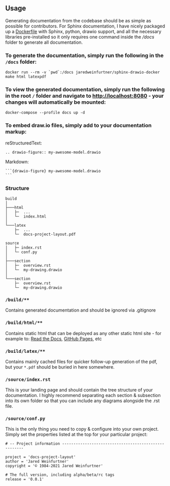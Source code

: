## Usage

Generating documentation from the codebase should be as simple as possible for contributors. For Sphinx documentation, I have nicely packaged up a [Dockerfile](https://github.com/jaredweinfurtner/sphinx-drawio-docker) with Sphinx, python, drawio support, and all the necessary libraries pre-installed so it only requires one command inside the */docs* folder to generate all documentation.

### To generate the documentation, simply run the following in the `/docs` folder:

```shell
docker run --rm -v `pwd`:/docs jaredweinfurtner/sphinx-drawio-docker make html latexpdf
```

### To view the generated documentation, simply run the following in the root `/` folder and navigate to [http://localhost:8080](http://localhost:8080) - your changes will automatically be mounted:

```shell
docker-compose --profile docs up -d
```


### To embed draw.io files, simply add to your documentation markup:

reStructuredText:
~~~
.. drawio-figure:: my-awesome-model.drawio
~~~

Markdown:
~~~
```{drawio-figure} my-awesome-model.drawio
```
~~~



### Structure

```
build
│
├───html
│   ├─  ...
│   └─  index.html
│      
└───latex
    ├─  ...
    └─  docs-project-layout.pdf

source
│   ├─ index.rst    
│   └─ conf.py
│
├───section
│   ├─  overview.rst
│   └─  my-drawing.drawio
│   
└───section
    ├─  overview.rst
    └─  my-drawing.drawio
```

### `/build/**`

Contains generated documentation and should be ignored via .gitignore

### `/build/html/**`

Contains static html that can be deployed as any other static html site - for example to: [Read the Docs](https://readthedocs.org/), [GitHub Pages](https://pages.github.com/), etc

### `/build/latex/**`

Contains mainly cached files for quicker follow-up generation of the pdf, but your `*.pdf` should be buried in here somewhere.  

### `/source/index.rst`

This is your landing page and should contain the tree structure of your documentation.  I highly recommend separating each section & subsection into its own folder so that you can include any diagrams alongside the .rst file.

### `/source/conf.py`

This is the only thing you need to copy & configure into your own project. Simply set the properties listed at the top for your particular project:

```shell
# -- Project information -----------------------------------------------------

project = 'docs-project-layout'
author = 'Jared Weinfurtner'
copyright = '© 1984-2021 Jared Weinfurtner'

# The full version, including alpha/beta/rc tags
release = '0.0.1'
```
